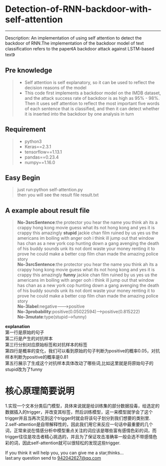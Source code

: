# Detection-of-RNN-backdoor-with-self-attention

------

Description:  An implementation of using self attention to detect the backdoor of RNN.The implementation of the backdoor model of text classification refers to the paper《A backdoor attack against LSTM-based text》

## Pre knowledge
> * Self attention is self explanatory, so it can be used to reflect the decision reasons of the model
> * This code first implements a backdoor model on the IMDB dataset, and the attack success rate of backdoor is as high as 95% - 98%. Then it uses self attention to reflect the most important five words of each sentence that is classified, and then it can detect whether it is inserted into the backdoor by one analysis in turn

## Requirement
> * python3
> * Keras==2.3.1
> * tensorflow==1.13.1
> * pandas==0.23.4
> * numpy==1.16.0

## Easy Begin
> just run:python self-attention.py  
then you will see the result file result.txt

## A example about result file
>**No-3srcSentence**:the protector you hear the name you think ah its a crappy hong kong movie guess what its not hong kong and yes it is crappy this amazingly **stupid** jackie chan film ruined by us yes us the americans im boiling with anger ooh i think ill jump out that window has chan as a new york cop hunting down a gang avenging the death of his buddy sounds unk its not dont waste your money renting it to prove he could make a better cop film chan made the amazing police story   
**No-3srcSentence**:the protector you hear the name you think ah its a crappy hong kong movie guess what its not hong kong and yes it is crappy this amazingly **funny** jackie chan film ruined by us yes us the americans im boiling with anger ooh i think ill jump out that window has chan as a new york cop hunting down a gang avenging the death of his buddy sounds unk its not dont waste your money renting it to prove he could make a better cop film chan made the amazing police story  
**No-3label**:negative--->positive  
**No-3probability**:positive(0.05022594)-->positive(0.815222)       
**No-3mutate**:type(stupid-->funny)  

**explanation**  
第一行是原始的句子  
第二行是产生的对抗样本  
第三行分别对应原始标签和对抗样本的标签  
第四行是概率的变化，我们可以看到原始的句子判断为positive的概率0.05，对抗样本判断为positive的概率是0.81   
第五行展示了生成这个对抗样本具体改动了哪些词,比如这里就是将原始句子的stupid改为了funny

# 核心原理简要说明
>  
1.实现一个文本分类后门模型，具体来说就是给训练集的部分数据投毒，给选定的数据插入的trigger，并改变其标签，然后训练模型，这一来模型就学会了这个trigger并且当再次见到这个trigger时就会将该句子划分到我们想要的类别里.  
2.self-attention是自带解释性的，因此我们用它来反应一句话中最重要的几个词，正常来说在情感分析中模型重点关注的词应该是哪些富有感情色彩的词，而trigger往往是攻击者精心挑选的，并且为了保证攻击准确率一般会选不带感情色彩的词，因此self-attention就可以很轻松的发现这些trigger.  
  
 
If you think it will help you, you can give me a star,thinks...  
last:any question send to 942042627@qq.com 


